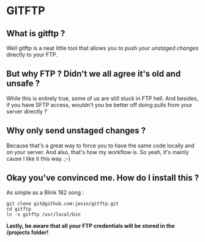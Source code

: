 # GITFTP
## What is gitftp ?
Well gitftp is a neat little tool that allows you to push your _unstaged changes_ directly to your FTP.

## But why FTP ? Didn't we all agree it's **old** and **unsafe** ?
While this is entirely true, some of us are still stuck in FTP hell. And besides, if you have SFTP access, wouldn't you be better off doing pulls from your server directly ?

## Why only send unstaged changes ?
Because that's a great way to force you to have the same code locally and on your server. And also, that's how my workflow is. So yeah, it's mainly cause I like it this way. ;-)

## Okay you've convinced me. How do I install this ?
As simple as a Blink 182 song :
```
git clone git@github.com:jevin/gitftp.git
cd gitftp
ln -s gitftp /usr/local/bin
```

**Lastly, be aware that all your FTP credentials will be stored in the /projects folder!**

